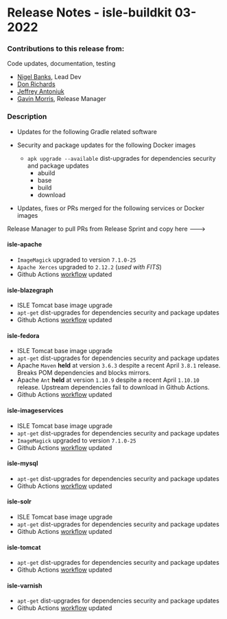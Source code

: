 # Release Notes - isle-buildkit 03-2022

### Contributions to this release from:

Code updates, documentation, testing

* [Nigel Banks](https://github.com/nigelgbanks), Lead Dev
* [Don Richards](https://github.com/DonRichards)
* [Jeffrey Antoniuk](https://github.com/jefferya)
* [Gavin Morris](https://github.com/g7morris), Release Manager

### Description

* Updates for the following Gradle related software

<!--- Maintainers to pick one or more, uncomment and then remove remaining untouched images listed below --->

<!---
* gradle
* gradle.properties
* gradlew
* gradlew.bat
--->

* Security and package updates for the following Docker images
  * `apk upgrade --available` dist-upgrades for dependencies security and package updates
    * abuild
    * base
    * build
    * download

* Updates, fixes or PRs merged for the following services or Docker images

<!--->Release Manager to pull PRs from Release Sprint and copy here --->

<!--- Maintainers to manually pick one or more, uncomment and then remove remaining untouched images listed below as / if needed.

Example:

* imagemagick
  * upgraded to version `7.1.0-28`
  * Changes made to xyz. Explain important change as needed.

List of services so maintainers don't need to look this up.

activemq
alpaca
blazegraph
cantaloupe
composer
crayfish
crayfits
drupal
fcrepo6
fits
handle
homarus
houdini
hypercube
imagemagick
java
mariadb
milliner
nginx
postgresql
riprap
solr
test
tomcat
--->

#### isle-apache


* `ImageMagick` upgraded to version `7.1.0-25`
* `Apache Xerces` upgraded to `2.12.2` (_used with FITS_)
* Github Actions [workflow](https://github.com/marketplace/actions/build-and-push-docker-images) updated

#### isle-blazegraph

* ISLE Tomcat base image upgrade
* `apt-get` dist-upgrades for dependencies security and package updates
* Github Actions [workflow](https://github.com/marketplace/actions/build-and-push-docker-images) updated

#### isle-fedora

* ISLE Tomcat base image upgrade
* `apt-get` dist-upgrades for dependencies security and package updates
* Apache `Maven` **held** at version `3.6.3` despite a recent April `3.8.1` release. Breaks POM dependencies and blocks mirrors.
* Apache `Ant` **held** at version `1.10.9` despite a recent April `1.10.10` release. Upstream dependencies fail to download in Github Actions.
* Github Actions [workflow](https://github.com/marketplace/actions/build-and-push-docker-images) updated

#### isle-imageservices

* ISLE Tomcat base image upgrade
* `apt-get` dist-upgrades for dependencies security and package updates
* `ImageMagick` upgraded to version `7.1.0-25`
* Github Actions [workflow](https://github.com/marketplace/actions/build-and-push-docker-images) updated

#### isle-mysql

* `apt-get` dist-upgrades for dependencies security and package updates
* Github Actions [workflow](https://github.com/marketplace/actions/build-and-push-docker-images) updated

#### isle-solr

* ISLE Tomcat base image upgrade
* `apt-get` dist-upgrades for dependencies security and package updates
* Github Actions [workflow](https://github.com/marketplace/actions/build-and-push-docker-images) updated

#### isle-tomcat

* `apt-get` dist-upgrades for dependencies security and package updates
* Github Actions [workflow](https://github.com/marketplace/actions/build-and-push-docker-images) updated

#### isle-varnish

* `apt-get` dist-upgrades for dependencies security and package updates
* Github Actions [workflow](https://github.com/marketplace/actions/build-and-push-docker-images) updated
